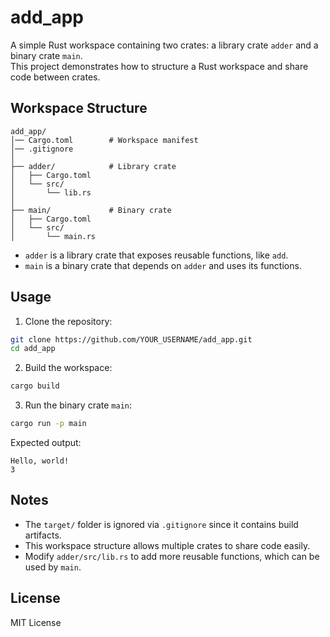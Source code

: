 # add_app

A simple Rust workspace containing two crates: a library crate `adder` and a binary crate `main`.  
This project demonstrates how to structure a Rust workspace and share code between crates.

## Workspace Structure

```
add_app/
│── Cargo.toml        # Workspace manifest
│── .gitignore
│
├── adder/            # Library crate
│   ├── Cargo.toml
│   └── src/
│       └── lib.rs
│
├── main/             # Binary crate
│   ├── Cargo.toml
│   └── src/
│       └── main.rs
```

- `adder` is a library crate that exposes reusable functions, like `add`.
- `main` is a binary crate that depends on `adder` and uses its functions.

## Usage

1. Clone the repository:

```bash
git clone https://github.com/YOUR_USERNAME/add_app.git
cd add_app
```

2. Build the workspace:

```bash
cargo build
```

3. Run the binary crate `main`:

```bash
cargo run -p main
```

Expected output:

```
Hello, world!
3
```

## Notes

- The `target/` folder is ignored via `.gitignore` since it contains build artifacts.
- This workspace structure allows multiple crates to share code easily.
- Modify `adder/src/lib.rs` to add more reusable functions, which can be used by `main`.

## License

MIT License
